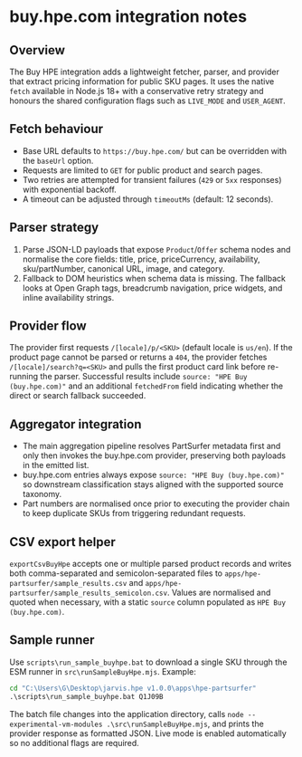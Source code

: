 # buy.hpe.com integration notes

## Overview

The Buy HPE integration adds a lightweight fetcher, parser, and provider that extract pricing
information for public SKU pages. It uses the native `fetch` available in Node.js 18+ with a
conservative retry strategy and honours the shared configuration flags such as `LIVE_MODE` and
`USER_AGENT`.

## Fetch behaviour

- Base URL defaults to `https://buy.hpe.com/` but can be overridden with the `baseUrl` option.
- Requests are limited to `GET` for public product and search pages.
- Two retries are attempted for transient failures (`429` or `5xx` responses) with exponential backoff.
- A timeout can be adjusted through `timeoutMs` (default: 12 seconds).

## Parser strategy

1. Parse JSON-LD payloads that expose `Product`/`Offer` schema nodes and normalise the core fields:
   title, price, priceCurrency, availability, sku/partNumber, canonical URL, image, and category.
2. Fallback to DOM heuristics when schema data is missing. The fallback looks at Open Graph tags,
   breadcrumb navigation, price widgets, and inline availability strings.

## Provider flow

The provider first requests `/[locale]/p/<SKU>` (default locale is `us/en`). If the product page
cannot be parsed or returns a `404`, the provider fetches `/[locale]/search?q=<SKU>` and pulls the
first product card link before re-running the parser. Successful results include
`source: "HPE Buy (buy.hpe.com)"` and an additional `fetchedFrom` field indicating whether the direct
or search fallback succeeded.

## Aggregator integration

- The main aggregation pipeline resolves PartSurfer metadata first and only then invokes the
  buy.hpe.com provider, preserving both payloads in the emitted list.
- buy.hpe.com entries always expose `source: "HPE Buy (buy.hpe.com)"` so downstream
  classification stays aligned with the supported source taxonomy.
- Part numbers are normalised once prior to executing the provider chain to keep duplicate SKUs
  from triggering redundant requests.

## CSV export helper

`exportCsvBuyHpe` accepts one or multiple parsed product records and writes both comma-separated and
 semicolon-separated files to `apps/hpe-partsurfer/sample_results.csv` and
 `apps/hpe-partsurfer/sample_results_semicolon.csv`. Values are normalised and quoted when necessary,
 with a static `source` column populated as `HPE Buy (buy.hpe.com)`.

## Sample runner

Use `scripts\run_sample_buyhpe.bat` to download a single SKU through the ESM runner in
`src\runSampleBuyHpe.mjs`. Example:

```bat
cd "C:\Users\G\Desktop\jarvis.hpe v1.0.0\apps\hpe-partsurfer"
.\scripts\run_sample_buyhpe.bat Q1J09B
```

The batch file changes into the application directory, calls
`node --experimental-vm-modules .\src\runSampleBuyHpe.mjs`, and prints the provider response as
formatted JSON. Live mode is enabled automatically so no additional flags are required.
